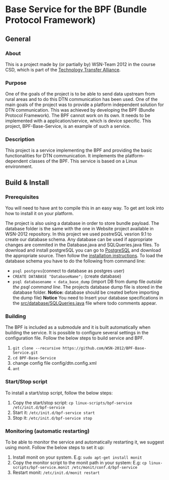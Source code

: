 # Base Service for the BPF (Bundle Protocol Framework) 

## General
### About
This is a project made by (or partially by) WSN-Team 2012 in the course CSD, which is part of the [Technology Transfer Alliance](http://ttaportal.org/).
### Purpose
One of the goals of the project is to be able to send data upstream from rural areas and to do this DTN communication has been used.
One of the main goals of the project was to provide a platform independent solution for DTN communication. This was achieved by developing the BPF (Bundle Protocol Framework). The BPF cannot work on its own. It needs to be implemented with a application/service, which is device specific. This project, BPF-Base-Service, is an example of such a service.
### Description
This project is a service implementing the BPF and providing the basic functionalities for DTN communication. It implements the platform-dependent classes of the BPF. This service is based on a Linux environment.

## Build & Install
### Prerequisites
You will need to have ant to compile this in an easy way. To get ant look into how to install it on your platform.

The project is also using a database in order to store bundle payload. The database folder is the same with the one in Website project available in WSN-2012 repository.
In this project we used postreSQL vesrion 9.1 to create our database schema. Any database can be used if appropriate changes are commited in the Database.java and SQLQueries.java files.
To download and install postgreSQL you can go to [PostgreSQL](http://www.postgresql.org/download/) and download the appropriate source. Then follow the [installation instructions](http://www.postgresql.org/docs/9.1/interactive/index.html). To load the database schema you have to do the following from command line:
* `psql postgres`(connect to database as postgres user)
* `CREATE DATABASE "DatabaseName";` (create database)
* `psql databasename < data_base_dump` (import DB from dump file *outside the psql command line*. The projects database dump file is stored in the database folder. **Notice:** database should be created before importing the dump file)
**Notice** 
You need to Insert your database specifications in the [src/database/SQLQueries.java](https://github.com/WSN-2012/Website/blob/master/src/database/SQLQueries.java) file where todo comments appear.

### Building
The BPF is included as a submodule and it is built automatically when building the service. It is possible to configure several settings in the configuration file.
Follow the below steps to build service and BPF.

1.  `git clone --recursive https://github.com/WSN-2012/BPF-Base-Service.git`
2.  `cd BPF-Base-Service`
3.  change config file config/dtn.config.xml
4.  `ant`

### Start/Stop script
To install a start/stop script, follow the below steps:

1.  Copy the start/stop script: `cp linux-scripts/bpf-service /etc/init.d/bpf-service`
2.  Start it: `/etc/init.d/bpf-service start`
3.  Stop it: `/etc/init.d/bpf-service stop`

### Monitoring (automatic restarting)
To be able to monitor the service and automatically restarting it, we suggest using monit. Follow the below steps to set it up:

1.  Install monit on your system. E.g: `sudo apt-get install monit`
2.  Copy the monitor script to the monit path in your system: E.g: `cp linux-scripts/bpf-service.monit /etc/monit/conf.d/bpf-service`
3.  Restart monit: `/etc/init.d/monit restart`